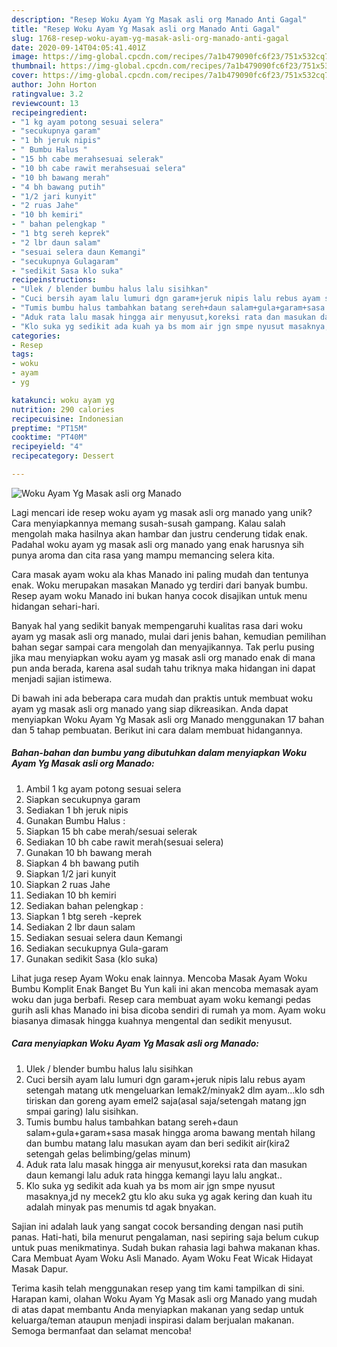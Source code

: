 ```yaml
---
description: "Resep Woku Ayam Yg Masak asli org Manado Anti Gagal"
title: "Resep Woku Ayam Yg Masak asli org Manado Anti Gagal"
slug: 1768-resep-woku-ayam-yg-masak-asli-org-manado-anti-gagal
date: 2020-09-14T04:05:41.401Z
image: https://img-global.cpcdn.com/recipes/7a1b479090fc6f23/751x532cq70/woku-ayam-yg-masak-asli-org-manado-foto-resep-utama.jpg
thumbnail: https://img-global.cpcdn.com/recipes/7a1b479090fc6f23/751x532cq70/woku-ayam-yg-masak-asli-org-manado-foto-resep-utama.jpg
cover: https://img-global.cpcdn.com/recipes/7a1b479090fc6f23/751x532cq70/woku-ayam-yg-masak-asli-org-manado-foto-resep-utama.jpg
author: John Horton
ratingvalue: 3.2
reviewcount: 13
recipeingredient:
- "1 kg ayam potong sesuai selera"
- "secukupnya garam"
- "1 bh jeruk nipis"
- " Bumbu Halus "
- "15 bh cabe merahsesuai selerak"
- "10 bh cabe rawit merahsesuai selera"
- "10 bh bawang merah"
- "4 bh bawang putih"
- "1/2 jari kunyit"
- "2 ruas Jahe"
- "10 bh kemiri"
- " bahan pelengkap "
- "1 btg sereh keprek"
- "2 lbr daun salam"
- "sesuai selera daun Kemangi"
- "secukupnya Gulagaram"
- "sedikit Sasa klo suka"
recipeinstructions:
- "Ulek / blender bumbu halus lalu sisihkan"
- "Cuci bersih ayam lalu lumuri dgn garam+jeruk nipis lalu rebus ayam setengah matang utk mengeluarkan lemak2/minyak2 dlm ayam...klo sdh tiriskan dan goreng ayam emel2 saja(asal saja/setengah matang jgn smpai garing) lalu sisihkan."
- "Tumis bumbu halus tambahkan batang sereh+daun salam+gula+garam+sasa masak hingga aroma bawang mentah hilang dan bumbu matang lalu masukan ayam dan beri sedikit air(kira2 setengah gelas belimbing/gelas minum)"
- "Aduk rata lalu masak hingga air menyusut,koreksi rata dan masukan daun kemangi lalu aduk rata hingga kemangi layu lalu angkat.."
- "Klo suka yg sedikit ada kuah ya bs mom air jgn smpe nyusut masaknya,jd ny mecek2 gtu klo aku suka yg agak kering dan kuah itu adalah minyak pas menumis td agak bnyakan."
categories:
- Resep
tags:
- woku
- ayam
- yg

katakunci: woku ayam yg 
nutrition: 290 calories
recipecuisine: Indonesian
preptime: "PT15M"
cooktime: "PT40M"
recipeyield: "4"
recipecategory: Dessert

---
```



![Woku Ayam Yg Masak asli org Manado](https://img-global.cpcdn.com/recipes/7a1b479090fc6f23/751x532cq70/woku-ayam-yg-masak-asli-org-manado-foto-resep-utama.jpg)

Lagi mencari ide resep woku ayam yg masak asli org manado yang unik? Cara menyiapkannya memang susah-susah gampang. Kalau salah mengolah maka hasilnya akan hambar dan justru cenderung tidak enak. Padahal woku ayam yg masak asli org manado yang enak harusnya sih punya aroma dan cita rasa yang mampu memancing selera kita.

Cara masak ayam woku ala khas Manado ini paling mudah dan tentunya enak. Woku merupakan masakan Manado yg terdiri dari banyak bumbu. Resep ayam woku Manado ini bukan hanya cocok disajikan untuk menu hidangan sehari-hari.

Banyak hal yang sedikit banyak mempengaruhi kualitas rasa dari woku ayam yg masak asli org manado, mulai dari jenis bahan, kemudian pemilihan bahan segar sampai cara mengolah dan menyajikannya. Tak perlu pusing jika mau menyiapkan woku ayam yg masak asli org manado enak di mana pun anda berada, karena asal sudah tahu triknya maka hidangan ini dapat menjadi sajian istimewa.


Di bawah ini ada beberapa cara mudah dan praktis untuk membuat woku ayam yg masak asli org manado yang siap dikreasikan. Anda dapat menyiapkan Woku Ayam Yg Masak asli org Manado menggunakan 17 bahan dan 5 tahap pembuatan. Berikut ini cara dalam membuat hidangannya.

<!--inarticleads1-->

##### Bahan-bahan dan bumbu yang dibutuhkan dalam menyiapkan Woku Ayam Yg Masak asli org Manado:

1. Ambil 1 kg ayam potong sesuai selera
1. Siapkan secukupnya garam
1. Sediakan 1 bh jeruk nipis
1. Gunakan  Bumbu Halus :
1. Siapkan 15 bh cabe merah/sesuai selerak
1. Sediakan 10 bh cabe rawit merah(sesuai selera)
1. Gunakan 10 bh bawang merah
1. Siapkan 4 bh bawang putih
1. Siapkan 1/2 jari kunyit
1. Siapkan 2 ruas Jahe
1. Sediakan 10 bh kemiri
1. Sediakan  bahan pelengkap :
1. Siapkan 1 btg sereh -keprek
1. Sediakan 2 lbr daun salam
1. Sediakan sesuai selera daun Kemangi
1. Sediakan secukupnya Gula-garam
1. Gunakan sedikit Sasa (klo suka)


Lihat juga resep Ayam Woku enak lainnya. Mencoba Masak Ayam Woku Bumbu Komplit Enak Banget Bu Yun kali ini akan mencoba memasak ayam woku dan juga berbafi. Resep cara membuat ayam woku kemangi pedas gurih asli khas Manado ini bisa dicoba sendiri di rumah ya mom. Ayam woku biasanya dimasak hingga kuahnya mengental dan sedikit menyusut. 

<!--inarticleads2-->

##### Cara menyiapkan Woku Ayam Yg Masak asli org Manado:

1. Ulek / blender bumbu halus lalu sisihkan
1. Cuci bersih ayam lalu lumuri dgn garam+jeruk nipis lalu rebus ayam setengah matang utk mengeluarkan lemak2/minyak2 dlm ayam...klo sdh tiriskan dan goreng ayam emel2 saja(asal saja/setengah matang jgn smpai garing) lalu sisihkan.
1. Tumis bumbu halus tambahkan batang sereh+daun salam+gula+garam+sasa masak hingga aroma bawang mentah hilang dan bumbu matang lalu masukan ayam dan beri sedikit air(kira2 setengah gelas belimbing/gelas minum)
1. Aduk rata lalu masak hingga air menyusut,koreksi rata dan masukan daun kemangi lalu aduk rata hingga kemangi layu lalu angkat..
1. Klo suka yg sedikit ada kuah ya bs mom air jgn smpe nyusut masaknya,jd ny mecek2 gtu klo aku suka yg agak kering dan kuah itu adalah minyak pas menumis td agak bnyakan.


Sajian ini adalah lauk yang sangat cocok bersanding dengan nasi putih panas. Hati-hati, bila menurut pengalaman, nasi sepiring saja belum cukup untuk puas menikmatinya. Sudah bukan rahasia lagi bahwa makanan khas. Cara Membuat Ayam Woku Asli Manado. Ayam Woku Feat Wicak Hidayat Masak Dapur. 

Terima kasih telah menggunakan resep yang tim kami tampilkan di sini. Harapan kami, olahan Woku Ayam Yg Masak asli org Manado yang mudah di atas dapat membantu Anda menyiapkan makanan yang sedap untuk keluarga/teman ataupun menjadi inspirasi dalam berjualan makanan. Semoga bermanfaat dan selamat mencoba!
